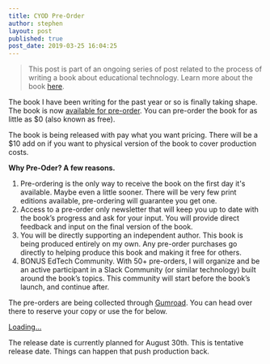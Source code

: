 ```yaml
---
title: CYOD Pre-Order
author: stephen
layout: post
published: true
post_date: 2019-03-25 16:04:25
---
```

> This post is part of an ongoing series of post related to the process of writing a book about educational technology. Learn more about the book [here](https://swoicik.com/cyod).

The book I have been writing for the past year or so is finally taking shape. The book is now [available for pre-order](https://gumroad.com/l/CvEGu). You can pre-order the book for as little as $0 (also known as free).

The book is being released with pay what you want pricing. There will be a $10 add on if you want to physical version of the book to cover production costs.

**Why Pre-Oder? A few reasons.**

1. Pre-ordering is the only way to receive the book on the first day it's available. Maybe even a little sooner. There will be very few print editions available, pre-ordering will guarantee you get one.
2. Access to a pre-order only newsletter that will keep you up to date with the book’s progress and ask for your input. You will provide direct feedback and input on the final version of the book.
3. You will be directly supporting an independent author. This book is being produced entirely on my own. Any pre-order purchases go directly to helping produce this book and making it free for others.
4. BONUS EdTech Community. With 50+ pre-orders, I will organize and be an active participant in a Slack Community (or similar technology) built around the book’s topics. This community will start before the book’s launch, and continue after.

The pre-orders are being collected through [Gumroad](https://gumroad.com/l/CvEGu). You can head over there to reserve your copy or use the for below.

<script src="https://gumroad.com/js/gumroad-embed.js"></script>
<div class="gumroad-product-embed" data-gumroad-product-id="CvEGu"><a href="https://gumroad.com/l/CvEGu">Loading...</a></div>


The release date is currently planned for August 30th. This is tentative release date. Things can happen that push production back.

